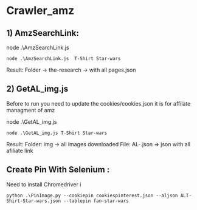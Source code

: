 # Crawler_amz


## 1)  AmzSearchLink:
node .\AmzSearchLink.js <the research>
```
node .\AmzSearchLink.js  T-Shirt Star-wars
```
Result:
Folder -> the-research -> with all pages.json

## 2) GetAL_img.js
Before to run you need to update the cookies/cookies.json
it is for affilate managment of amz

node .\GetAL_img.js  <the research>
```
node .\GetAL_img.js T-Shirt Star-wars
```
Result:
Folder: img -> all images downloaded
File: AL-<the research>.json => json with all afiliate link 

## Create Pin With Selenium :

Need to install Chromedriver i
```
python .\PinImage.py --cookiepin cookiespinterest.json --aljson ALT-Shirt-Star-wars.json --tablepin fan-star-wars
```
